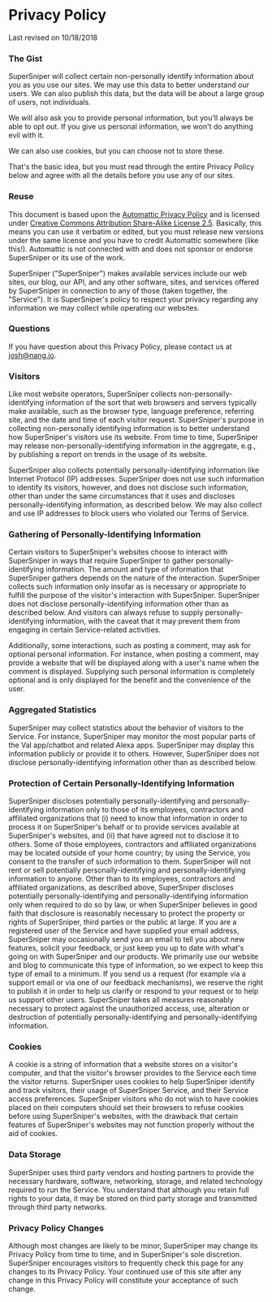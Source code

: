 # Privacy Policy

Last revised on 10/18/2018

### The Gist

SuperSniper will collect certain non-personally identify information about you as you use our sites. We may use this data to better understand our users. We can also publish this data, but the data will be about a large group of users, not individuals.

We will also ask you to provide personal information, but you'll always be able to opt out. If you give us personal information, we won't do anything evil with it.

We can also use cookies, but you can choose not to store these.

That's the basic idea, but you must read through the entire Privacy Policy below and agree with all the details before you use any of our sites.

### Reuse

This document is based upon the [Automattic Privacy Policy](http://automattic.com/privacy/) and is licensed under [Creative Commons Attribution Share-Alike License 2.5](http://creativecommons.org/licenses/by-sa/2.5/). Basically, this means you can use it verbatim or edited, but you must release new versions under the same license and you have to credit Automattic somewhere (like this!). Automattic is not connected with and does not sponsor or endorse SuperSniper or its use of the work.

SuperSniper ("SuperSniper") makes available services include our web sites, our blog, our API, and any other software, sites, and services offered by SuperSniper in connection to any of those (taken together, the "Service"). It is SuperSniper's policy to respect your privacy regarding any information we may collect while operating our websites.

### Questions

If you have question about this Privacy Policy, please contact us at josh@nang.io.

### Visitors

Like most website operators, SuperSniper collects non-personally-identifying information of the sort that web browsers and servers typically make available, such as the browser type, language preference, referring site, and the date and time of each visitor request. SuperSniper's purpose in collecting non-personally identifying information is to better understand how SuperSniper's visitors use its website. From time to time, SuperSniper may release non-personally-identifying information in the aggregate, e.g., by publishing a report on trends in the usage of its website.

SuperSniper also collects potentially personally-identifying information like Internet Protocol (IP) addresses. SuperSniper does not use such information to identify its visitors, however, and does not disclose such information, other than under the same circumstances that it uses and discloses personally-identifying information, as described below. We may also collect and use IP addresses to block users who violated our Terms of Service.

### Gathering of Personally-Identifying Information

Certain visitors to SuperSniper's websites choose to interact with SuperSniper in ways that require SuperSniper to gather personally-identifying information. The amount and type of information that SuperSniper gathers depends on the nature of the interaction. SuperSniper collects such information only insofar as is necessary or appropriate to fulfill the purpose of the visitor's interaction with SuperSniper. SuperSniper does not disclose personally-identifying information other than as described below. And visitors can always refuse to supply personally-identifying information, with the caveat that it may prevent them from engaging in certain Service-related activities.

Additionally, some interactions, such as posting a comment, may ask for optional personal information. For instance, when posting a comment, may provide a website that will be displayed along with a user's name when the comment is displayed. Supplying such personal information is completely optional and is only displayed for the benefit and the convenience of the user.

### Aggregated Statistics

SuperSniper may collect statistics about the behavior of visitors to the Service. For instance, SuperSniper may monitor the most popular parts of the Val app/chatbot and related Alexa apps. SuperSniper may display this information publicly or provide it to others. However, SuperSniper does not disclose personally-identifying information other than as described below.

### Protection of Certain Personally-Identifying Information

SuperSniper discloses potentially personally-identifying and personally-identifying information only to those of its employees, contractors and affiliated organizations that (i) need to know that information in order to process it on SuperSniper's behalf or to provide services available at SuperSniper's websites, and (ii) that have agreed not to disclose it to others. Some of those employees, contractors and affiliated organizations may be located outside of your home country; by using the Service, you consent to the transfer of such information to them. SuperSniper will not rent or sell potentially personally-identifying and personally-identifying information to anyone. Other than to its employees, contractors and affiliated organizations, as described above, SuperSniper discloses potentially personally-identifying and personally-identifying information only when required to do so by law, or when SuperSniper believes in good faith that disclosure is reasonably necessary to protect the property or rights of SuperSniper, third parties or the public at large. If you are a registered user of the Service and have supplied your email address, SuperSniper may occasionally send you an email to tell you about new features, solicit your feedback, or just keep you up to date with what's going on with SuperSniper and our products. We primarily use our website and blog to communicate this type of information, so we expect to keep this type of email to a minimum. If you send us a request (for example via a support email or via one of our feedback mechanisms), we reserve the right to publish it in order to help us clarify or respond to your request or to help us support other users. SuperSniper takes all measures reasonably necessary to protect against the unauthorized access, use, alteration or destruction of potentially personally-identifying and personally-identifying information.

### Cookies

A cookie is a string of information that a website stores on a visitor's computer, and that the visitor's browser provides to the Service each time the visitor returns. SuperSniper uses cookies to help SuperSniper identify and track visitors, their usage of SuperSniper Service, and their Service access preferences. SuperSniper visitors who do not wish to have cookies placed on their computers should set their browsers to refuse cookies before using SuperSniper's websites, with the drawback that certain features of SuperSniper's websites may not function properly without the aid of cookies.

### Data Storage

SuperSniper uses third party vendors and hosting partners to provide the necessary hardware, software, networking, storage, and related technology required to run the Service. You understand that although you retain full rights to your data, it may be stored on third party storage and transmitted through third party networks.

### Privacy Policy Changes

Although most changes are likely to be minor, SuperSniper may change its Privacy Policy from time to time, and in SuperSniper's sole discretion. SuperSniper encourages visitors to frequently check this page for any changes to its Privacy Policy. Your continued use of this site after any change in this Privacy Policy will constitute your acceptance of such change.
